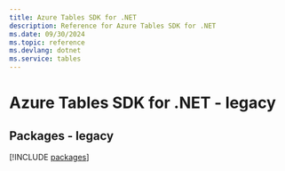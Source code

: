 ```yaml
---
title: Azure Tables SDK for .NET
description: Reference for Azure Tables SDK for .NET
ms.date: 09/30/2024
ms.topic: reference
ms.devlang: dotnet
ms.service: tables
---
```

# Azure Tables SDK for .NET - legacy
## Packages - legacy
[!INCLUDE [packages](tables-index.md)]